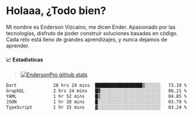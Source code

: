 
# Holaaa, ¿Todo bien?

Mi nombre es Enderson Vizcaíno, me dicen Ender. Apasionado por las tecnologías, disfruto de poder construir soluciones basadas en código. Cada reto está lleno de grandes aprendizajes, y nunca dejamos de aprender. 

#### :chart_with_upwards_trend: Estadisticas
> [![EndersonPro github stats](https://github-readme-stats.vercel.app/api?username=endersonpro&theme=vue-dark&show_icons=true)](https://github.com/anuraghazra/github-readme-stats) 


<!--START_SECTION:waka-->

```txt
Dart              28 hrs 24 mins  ██████████████████▒░░░░░░   73.10 %
GraphQL           2 hrs 24 mins   █▓░░░░░░░░░░░░░░░░░░░░░░░   06.21 %
YAML              1 hr 52 mins    █▒░░░░░░░░░░░░░░░░░░░░░░░   04.85 %
JSON              1 hr 28 mins    █░░░░░░░░░░░░░░░░░░░░░░░░   03.79 %
TypeScript        1 hr 15 mins    ▓░░░░░░░░░░░░░░░░░░░░░░░░   03.24 %
```

<!--END_SECTION:waka-->

[website]: https://endersonpro.github.io/portfolio/
[twitter]: https://twitter.com/endersonj_
[youtube]: https://youtube.com/ByEnderson
[instagram]: https://instagram.com/endersonvizc
[linkedin]: https://www.linkedin.com/in/enderson-vizcaino-2aa927175/
